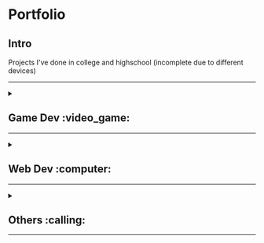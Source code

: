 # Portfolio
## Intro
Projects I've done in college and highschool (incomplete due to different devices)

---

<details>
<summary><h2>Game Dev :video_game:</h2>
<hr>
</summary>
  
### 2D platformer
Custom rigidbody and addForce script from Unity that gives **full control** of player movement.
<br>
Additionally, written in mind of **memory usage and multithreading traffic** due to limitation of old device(2gb ram) when this code was written 
> Written in Unity 2019

- [x] speed multiplier and slowdown
- [x] snappy controls
- [x] snappy animation transiton
- [x] jump speed and height equivilant with time
- [x] fall multiplier, weight, speed and limit
- [x] dynammic wall slide
- [x] wall jump initial speed and drag
- [x] dynammic ground pound that grounds the movement
- [x] dynammic dash that translates with other movements
- [x] controllable player box collider size and offset
<br><br>
---

### Pong
Game that runs in the window with image and sounds.
> written in Love2D, a minimalist game framework
<br>
1. game addjust itself based on the window <br>
2. runs in delta time <br>
3. randomised seed <br>

![Alt Text](https://github.com/BcMbh/Portfolio/blob/main/Images/PongImage.png)<img align="left" width="20">
   
<br><br>
---

### Snake\XoX
Game that runs in the terminal
> School Project

<br><br>
**Instructions**
1. Complete **a line to spawn food** 
2. X is the player
3. **Standing on X** will kill the player
<br><br>

![Alt Text](https://github.com/BcMbh/Portfolio/blob/main/Images/XSnakeXImage.png)<img align="left" width="200">

---

### Mobile card game
> made with MIT App Inventor
<br>
A card game inspired by UNO and Mario party

- Role dices and play cards
- Scoreboard with firbase
  
<br><br>

![Alt Text](https://github.com/BcMbh/Portfolio/blob/main/Images/CardsImage.jpg)<img align="left" width="200">
<br><br>

![Alt Text](https://github.com/BcMbh/Portfolio/blob/main/Images/CardsImage.png)<img align="left" width="200">
</details>

<details>
<summary><h2>Web Dev :computer:</h2>
<hr>
</summary>
<br><br>
  
### Go Green Website
A simple website showcasing the impacts of Climate Change
> Made in 2022 for SM ST Patrick's Go Green Innovation.

![Alt Text](https://github.com/BcMbh/Portfolio/blob/main/Images/GGImage.png)

<br><br>
---

### Course selling website
Dynammic Website with both user and admin page
> School Project

<br><br>
![Alt Text](https://github.com/BcMbh/Portfolio/blob/main/Images/CourseImage.png)
<br><br>

![Alt Text](https://github.com/BcMbh/Portfolio/blob/main/Images/CourseImage%20(2).png)
<br><br>
</details>

<details>
<summary><h2>Others :calling:</h2>
<hr>
</summary>

  
### Discord Bot (Replit)
Discord bots that me and my friends wanted that the market place don't have.
- JSON and txt file not included but can read
> Made with replit
<br>
**Reasons:**
<br>
1. Replit help skip the signup requirement by Oracle to use JDK <br>
2. Replit help setup the php server to run the bot <br>
3. Replit on the web so anyone can turn the bot on <br>

<br><br>
![Alt Text](https://github.com/BcMbh/Portfolio/blob/main/Images/DSBotImage.png)

<br><br>

---

### WA auto message Bot
Bot that send messages and other file types to multiple people at a certain time. that can run at the background.
- I only used this bot ethically for my part-time and only messaging to paid members
> Currently pyWhatkit only work with specific browser version

```
 "DISCLAIMER: This script is intended for educational or responsible use only. I do NOT support spamming, abuse, or misuse of this tool."
```
<br><br>

![Alt Text](https://github.com/BcMbh/Portfolio/blob/main/Images/WaImage.png)  
<br>

<br><br>

---
### Reverse engineer android game (Work In Progress)
```
 "DISCLAIMER: This project is for educational purposes only. All reverse engineering and modifications were performed legally and ethically within a controlled, non-commercial environment. No part of the modded game is distributed or intended to interfere with official servers or users. The project respects the intellectual property rights of the original developers."
```
<br>

**Steps for unity based android game:** <br>
1. Root device/ get apk (xapk requires ziping and decomplie)
2. Use apktool to decomiple apk (loacte dat and so file)
3. Deobfuscation & Decompilation: <br>
    Static & Dynammic analysis: Cheat engine, Ghidra, Android Studio <br>
   **Or** <br>
   Injection: Binary Ninja, Frida
4. Use dnSpy to modify the game

<br>

![Alt Text](https://github.com/BcMbh/Portfolio/blob/main/Images/DnSpyImage.png)

</details>





